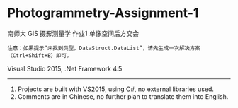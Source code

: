 # Photogrammetry-Assignment-1

南师大 GIS 摄影测量学 作业1 单像空间后方交会

```注意：如果提示“未找到类型，DataStruct.DataList”，请先生成一次解决方案（Ctrl+Shift+B）即可。```

Visual Studio 2015, .Net Framework 4.5

---
1. Projects are built with VS2015, using C#, no external libraries used.
2. Comments are in Chinese, no further plan to translate them into English.
